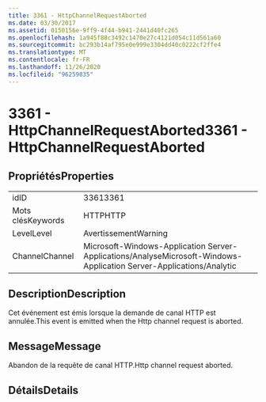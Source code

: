 ```yaml
---
title: 3361 - HttpChannelRequestAborted
ms.date: 03/30/2017
ms.assetid: 0150156e-9ff9-4f44-b941-2441d40fc265
ms.openlocfilehash: 1a945f88c3492c1470e27c4121d054c11d561a60
ms.sourcegitcommit: bc293b14af795e0e999e3304dd40c0222cf2ffe4
ms.translationtype: MT
ms.contentlocale: fr-FR
ms.lasthandoff: 11/26/2020
ms.locfileid: "96259835"
---
```

# <a name="3361---httpchannelrequestaborted"></a><span data-ttu-id="28f0d-102">3361 - HttpChannelRequestAborted</span><span class="sxs-lookup"><span data-stu-id="28f0d-102">3361 - HttpChannelRequestAborted</span></span>

## <a name="properties"></a><span data-ttu-id="28f0d-103">Propriétés</span><span class="sxs-lookup"><span data-stu-id="28f0d-103">Properties</span></span>  
  
|||  
|-|-|  
|<span data-ttu-id="28f0d-104">id</span><span class="sxs-lookup"><span data-stu-id="28f0d-104">ID</span></span>|<span data-ttu-id="28f0d-105">3361</span><span class="sxs-lookup"><span data-stu-id="28f0d-105">3361</span></span>|  
|<span data-ttu-id="28f0d-106">Mots clés</span><span class="sxs-lookup"><span data-stu-id="28f0d-106">Keywords</span></span>|<span data-ttu-id="28f0d-107">HTTP</span><span class="sxs-lookup"><span data-stu-id="28f0d-107">HTTP</span></span>|  
|<span data-ttu-id="28f0d-108">Level</span><span class="sxs-lookup"><span data-stu-id="28f0d-108">Level</span></span>|<span data-ttu-id="28f0d-109">Avertissement</span><span class="sxs-lookup"><span data-stu-id="28f0d-109">Warning</span></span>|  
|<span data-ttu-id="28f0d-110">Channel</span><span class="sxs-lookup"><span data-stu-id="28f0d-110">Channel</span></span>|<span data-ttu-id="28f0d-111">Microsoft-Windows-Application Server-Applications/Analyse</span><span class="sxs-lookup"><span data-stu-id="28f0d-111">Microsoft-Windows-Application Server-Applications/Analytic</span></span>|  
  
## <a name="description"></a><span data-ttu-id="28f0d-112">Description</span><span class="sxs-lookup"><span data-stu-id="28f0d-112">Description</span></span>  

 <span data-ttu-id="28f0d-113">Cet événement est émis lorsque la demande de canal HTTP est annulée.</span><span class="sxs-lookup"><span data-stu-id="28f0d-113">This event is emitted when the Http channel request is aborted.</span></span>  
  
## <a name="message"></a><span data-ttu-id="28f0d-114">Message</span><span class="sxs-lookup"><span data-stu-id="28f0d-114">Message</span></span>  

 <span data-ttu-id="28f0d-115">Abandon de la requête de canal HTTP.</span><span class="sxs-lookup"><span data-stu-id="28f0d-115">Http channel request aborted.</span></span>  
  
## <a name="details"></a><span data-ttu-id="28f0d-116">Détails</span><span class="sxs-lookup"><span data-stu-id="28f0d-116">Details</span></span>
